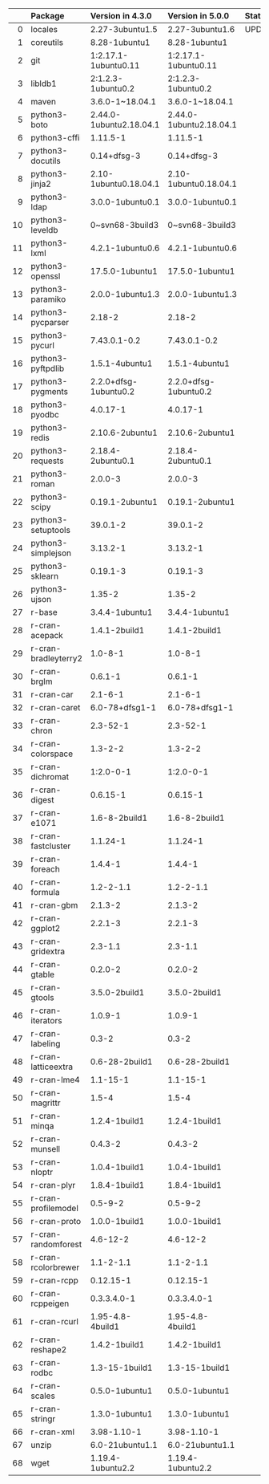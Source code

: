 <!-- markdown-link-check-disable -->

|    | Package              | Version in 4.3.0        | Version in 5.0.0        | Status   |
|---:|:---------------------|:------------------------|:------------------------|:---------|
|  0 | locales              | 2.27-3ubuntu1.5         | 2.27-3ubuntu1.6         | UPDATED  |
|  1 | coreutils            | 8.28-1ubuntu1           | 8.28-1ubuntu1           |          |
|  2 | git                  | 1:2.17.1-1ubuntu0.11    | 1:2.17.1-1ubuntu0.11    |          |
|  3 | libldb1              | 2:1.2.3-1ubuntu0.2      | 2:1.2.3-1ubuntu0.2      |          |
|  4 | maven                | 3.6.0-1~18.04.1         | 3.6.0-1~18.04.1         |          |
|  5 | python3-boto         | 2.44.0-1ubuntu2.18.04.1 | 2.44.0-1ubuntu2.18.04.1 |          |
|  6 | python3-cffi         | 1.11.5-1                | 1.11.5-1                |          |
|  7 | python3-docutils     | 0.14+dfsg-3             | 0.14+dfsg-3             |          |
|  8 | python3-jinja2       | 2.10-1ubuntu0.18.04.1   | 2.10-1ubuntu0.18.04.1   |          |
|  9 | python3-ldap         | 3.0.0-1ubuntu0.1        | 3.0.0-1ubuntu0.1        |          |
| 10 | python3-leveldb      | 0~svn68-3build3         | 0~svn68-3build3         |          |
| 11 | python3-lxml         | 4.2.1-1ubuntu0.6        | 4.2.1-1ubuntu0.6        |          |
| 12 | python3-openssl      | 17.5.0-1ubuntu1         | 17.5.0-1ubuntu1         |          |
| 13 | python3-paramiko     | 2.0.0-1ubuntu1.3        | 2.0.0-1ubuntu1.3        |          |
| 14 | python3-pycparser    | 2.18-2                  | 2.18-2                  |          |
| 15 | python3-pycurl       | 7.43.0.1-0.2            | 7.43.0.1-0.2            |          |
| 16 | python3-pyftpdlib    | 1.5.1-4ubuntu1          | 1.5.1-4ubuntu1          |          |
| 17 | python3-pygments     | 2.2.0+dfsg-1ubuntu0.2   | 2.2.0+dfsg-1ubuntu0.2   |          |
| 18 | python3-pyodbc       | 4.0.17-1                | 4.0.17-1                |          |
| 19 | python3-redis        | 2.10.6-2ubuntu1         | 2.10.6-2ubuntu1         |          |
| 20 | python3-requests     | 2.18.4-2ubuntu0.1       | 2.18.4-2ubuntu0.1       |          |
| 21 | python3-roman        | 2.0.0-3                 | 2.0.0-3                 |          |
| 22 | python3-scipy        | 0.19.1-2ubuntu1         | 0.19.1-2ubuntu1         |          |
| 23 | python3-setuptools   | 39.0.1-2                | 39.0.1-2                |          |
| 24 | python3-simplejson   | 3.13.2-1                | 3.13.2-1                |          |
| 25 | python3-sklearn      | 0.19.1-3                | 0.19.1-3                |          |
| 26 | python3-ujson        | 1.35-2                  | 1.35-2                  |          |
| 27 | r-base               | 3.4.4-1ubuntu1          | 3.4.4-1ubuntu1          |          |
| 28 | r-cran-acepack       | 1.4.1-2build1           | 1.4.1-2build1           |          |
| 29 | r-cran-bradleyterry2 | 1.0-8-1                 | 1.0-8-1                 |          |
| 30 | r-cran-brglm         | 0.6.1-1                 | 0.6.1-1                 |          |
| 31 | r-cran-car           | 2.1-6-1                 | 2.1-6-1                 |          |
| 32 | r-cran-caret         | 6.0-78+dfsg1-1          | 6.0-78+dfsg1-1          |          |
| 33 | r-cran-chron         | 2.3-52-1                | 2.3-52-1                |          |
| 34 | r-cran-colorspace    | 1.3-2-2                 | 1.3-2-2                 |          |
| 35 | r-cran-dichromat     | 1:2.0-0-1               | 1:2.0-0-1               |          |
| 36 | r-cran-digest        | 0.6.15-1                | 0.6.15-1                |          |
| 37 | r-cran-e1071         | 1.6-8-2build1           | 1.6-8-2build1           |          |
| 38 | r-cran-fastcluster   | 1.1.24-1                | 1.1.24-1                |          |
| 39 | r-cran-foreach       | 1.4.4-1                 | 1.4.4-1                 |          |
| 40 | r-cran-formula       | 1.2-2-1.1               | 1.2-2-1.1               |          |
| 41 | r-cran-gbm           | 2.1.3-2                 | 2.1.3-2                 |          |
| 42 | r-cran-ggplot2       | 2.2.1-3                 | 2.2.1-3                 |          |
| 43 | r-cran-gridextra     | 2.3-1.1                 | 2.3-1.1                 |          |
| 44 | r-cran-gtable        | 0.2.0-2                 | 0.2.0-2                 |          |
| 45 | r-cran-gtools        | 3.5.0-2build1           | 3.5.0-2build1           |          |
| 46 | r-cran-iterators     | 1.0.9-1                 | 1.0.9-1                 |          |
| 47 | r-cran-labeling      | 0.3-2                   | 0.3-2                   |          |
| 48 | r-cran-latticeextra  | 0.6-28-2build1          | 0.6-28-2build1          |          |
| 49 | r-cran-lme4          | 1.1-15-1                | 1.1-15-1                |          |
| 50 | r-cran-magrittr      | 1.5-4                   | 1.5-4                   |          |
| 51 | r-cran-minqa         | 1.2.4-1build1           | 1.2.4-1build1           |          |
| 52 | r-cran-munsell       | 0.4.3-2                 | 0.4.3-2                 |          |
| 53 | r-cran-nloptr        | 1.0.4-1build1           | 1.0.4-1build1           |          |
| 54 | r-cran-plyr          | 1.8.4-1build1           | 1.8.4-1build1           |          |
| 55 | r-cran-profilemodel  | 0.5-9-2                 | 0.5-9-2                 |          |
| 56 | r-cran-proto         | 1.0.0-1build1           | 1.0.0-1build1           |          |
| 57 | r-cran-randomforest  | 4.6-12-2                | 4.6-12-2                |          |
| 58 | r-cran-rcolorbrewer  | 1.1-2-1.1               | 1.1-2-1.1               |          |
| 59 | r-cran-rcpp          | 0.12.15-1               | 0.12.15-1               |          |
| 60 | r-cran-rcppeigen     | 0.3.3.4.0-1             | 0.3.3.4.0-1             |          |
| 61 | r-cran-rcurl         | 1.95-4.8-4build1        | 1.95-4.8-4build1        |          |
| 62 | r-cran-reshape2      | 1.4.2-1build1           | 1.4.2-1build1           |          |
| 63 | r-cran-rodbc         | 1.3-15-1build1          | 1.3-15-1build1          |          |
| 64 | r-cran-scales        | 0.5.0-1ubuntu1          | 0.5.0-1ubuntu1          |          |
| 65 | r-cran-stringr       | 1.3.0-1ubuntu1          | 1.3.0-1ubuntu1          |          |
| 66 | r-cran-xml           | 3.98-1.10-1             | 3.98-1.10-1             |          |
| 67 | unzip                | 6.0-21ubuntu1.1         | 6.0-21ubuntu1.1         |          |
| 68 | wget                 | 1.19.4-1ubuntu2.2       | 1.19.4-1ubuntu2.2       |          |